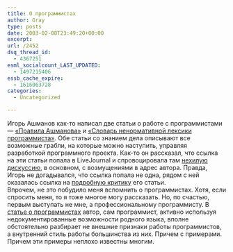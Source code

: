 ```yaml
---
title: О программистах
author: Gray
type: posts
date: 2003-02-08T23:49:20+00:00
excerpt:
url: /2452
dsq_thread_id:
  - 4367251
esml_socialcount_LAST_UPDATED:
  - 1497215406
essb_cache_expire:
  - 1616063728
categories:
  - Uncategorized

---
```








Игорь Ашманов как-то написал две статьи о работе с программистами &#8212; <a href="http://www.ashmanov.com/pap/ashrul.phtml" target="_blank">&#171;Правила Ашманова&#187;</a> и <a href="http://www.ashmanov.com/pap/obspro.phtml" target="_blank">&#171;Словарь ненормативной лексики программиста&#187;</a>. Обе статьи со знанием дела описывают все возможные грабли, на которые можно наступить, управляя разработкой программного проекта. Как-то он рассказал, что ссылка на эти статьи попала в LiveJournal и спровоцировала там <a href="http://www.livejournal.com/talkread.bml?journal=ru_hitech&#038;itemid=216229" target="_blank">нехилую дискуссию</a>, в основном, с возмущениями в адрес автора. Правда, Игорь не догадывался, что ссылка попала не одна, рядом с ней оказалась ссылка на <a href="http://kika.ru/software/anti-ashrul.html" target="_blank">подробную критику</a> его статьи.  
Впрочем, не это побудило меня вспомнить о программистах. Хотя, если спросить меня, то я тоже многое могу рассказать. Но, по счастью, первым выступать не мне, а профессиональному программисту. В <a href="http://header.km.ru/notregexp/021213" target="_blank">статье о программистах</a> автор, сам программист, активно используя недокументированные возможности родного языка, вполне обстоятельно разбирает не внешние признаки работы программистов, а внутренний стиль работы большинства из них. Причем с примерами. Причем эти примеры неплохо известны многим.